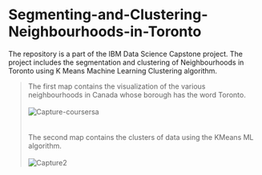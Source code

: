 # Segmenting-and-Clustering-Neighbourhoods-in-Toronto
The repository is a part of the IBM Data Science Capstone project. The project includes the segmentation and clustering of Neighbourhoods in Toronto using K Means Machine Learning Clustering algorithm.<br>

> The first map contains the visualization of the various neighbourhoods in Canada whose borough has the word Toronto.<br><br>
![Capture-coursersa](https://user-images.githubusercontent.com/58075520/99792599-03604f00-2b30-11eb-83cd-ace06fa1ad25.PNG)
<br><br><br>
> The second map contains the clusters of data using the KMeans ML algorithm.<br><br>
![Capture2](https://user-images.githubusercontent.com/58075520/99792839-5934f700-2b30-11eb-8316-0d8c747fa706.PNG)

